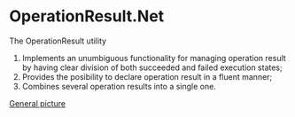# OperationResult.Net

The OperationResult utility
1. Implements an unumbiguous functionality for managing operation result by having clear division of both succeeded and failed execution states;
2. Provides the posibility to declare operation result in a fluent manner;
3. Combines several operation results into a single one.

[General picture](https://github.com/VladGanuscheak/OperationResult.Net/OperationResult.svg)